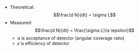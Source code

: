  - Theoretical: $$\frac{d N}{dt} = \sigma L$$
 - Measured: $$\frac{d N}{dt} = \frac{\sigma L}{a \epsilon}$$
	 - $a$ is acceptance of detector (angular coverage ratio)
	 - $\epsilon$ is efficiency of detector
